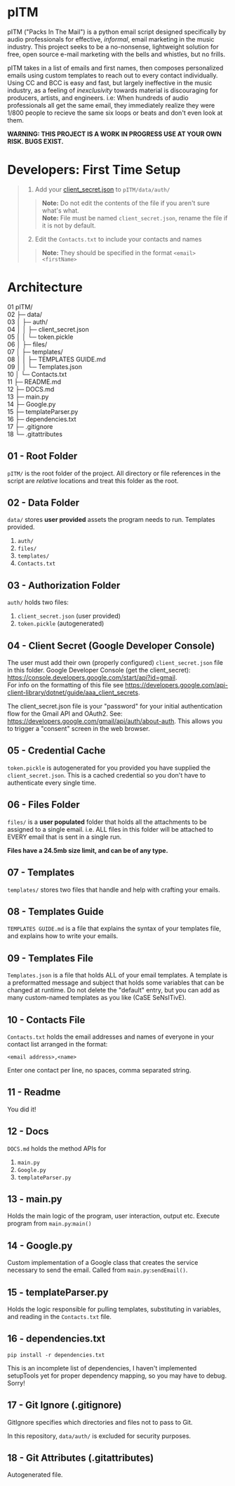 # pITM
pITM ("Packs In The Mail") is a python email script designed specifically by audio professionals for effective, *informal*, email marketing in the music industry. 
This project seeks to be a no-nonsense, lightweight solution for free, open source e-mail marketing with the bells and whistles, but no frills.

pITM takes in a list of emails and first names, then composes personalized emails using custom templates to reach out to every contact individually.
Using CC and BCC is easy and fast, but largely ineffective in the music industry, as a feeling of *inexclusivity* towards material is discouraging for producers, artists, and engineers.
i.e: When hundreds of audio professionals all get the same email, they immediately realize they were 1/800 people to recieve the same six loops or beats and don't even look at them.

**WARNING: THIS PROJECT IS A WORK IN PROGRESS USE AT YOUR OWN RISK. BUGS EXIST.**


# Developers: First Time Setup
> 1. Add your [client_secret.json](https://developers.google.com/gmail/api/auth/about-auth) to `pITM/data/auth/`
> > **Note:** Do not edit the contents of the file if you aren't sure what's what.  
> > **Note:** File must be named `client_secret.json`, rename the file if it is not by default.
> 2. Edit the `Contacts.txt` to include your contacts and names
> > **Note:** They should be specified in the format `<email> <firstName>`

# Architecture

01 pITM/  
02 ├─ data/  
03 │  ├─ auth/  
04 │  │  ├─ client_secret.json  
05 │  │  └─ token.pickle  
06 │  ├─ files/  
07 │  ├─ templates/  
08 │  │  ├─ TEMPLATES GUIDE.md  
09 │  │  └─ Templates.json  
10 │  └─ Contacts.txt  
11 ├─ README.md  
12 ├─ DOCS.md  
13 ├─ main.py  
14 ├─ Google.py  
15 ├─ templateParser.py  
16 ├─ dependencies.txt  
17 ├─ .gitignore  
18 └─ .gitattributes  

## 01 - Root Folder

`pITM/` is the root folder of the project. All directory or file references in the script are *relative* locations
and treat this folder as the root.

## 02 - Data Folder
`data/` stores **user provided** assets the program needs to run. Templates provided.
1. `auth/`  
2. `files/`  
3. `templates/`  
4. `Contacts.txt`  

## 03 - Authorization Folder
`auth/` holds two files:
1. `client_secret.json` (user provided)
2. `token.pickle` (autogenerated)

## 04 - Client Secret (Google Developer Console)

The user must add their own (properly configured) `client_secret.json` file in this folder.
Google Developer Console (get the client_secret): https://console.developers.google.com/start/api?id=gmail.  
For info on the formatting of this file see https://developers.google.com/api-client-library/dotnet/guide/aaa_client_secrets.

The client_secret.json file is your "password" for your initial authentication flow for the Gmail API and OAuth2.
See: https://developers.google.com/gmail/api/auth/about-auth. This allows you to trigger a "consent" screen in the web browser.

## 05 - Credential Cache
`token.pickle` is autogenerated for you provided you have supplied the `client_secret.json`. 
This is a cached credential so you don't have to authenticate every single time.

## 06 - Files Folder
`files/` is a **user populated** folder that holds all the attachments to be assigned to a single email.
i.e. ALL files in this folder will be attached to EVERY email that is sent in a single run. 

**Files have a 24.5mb size limit, and can be of any type.**

## 07 - Templates
`templates/` stores two files that handle and help with crafting your emails.

## 08 - Templates Guide
`TEMPLATES GUIDE.md` is a file that explains the syntax of your templates file, and explains how to write your emails.

## 09 - Templates File
`Templates.json` is a file that holds ALL of your email templates.
A template is a preformatted message and subject that holds some variables that can be changed at runtime.
Do not delete the "default" entry, but you can add as many custom-named templates as you like (CaSE SeNsITivE).

## 10 - Contacts File
`Contacts.txt` holds the email addresses and names of everyone in your contact list arranged in the format:

`<email address>,<name>`

Enter one contact per line, no spaces, comma separated string.

## 11 - Readme
You did it!

## 12 - Docs
`DOCS.md` holds the method APIs for 
1. `main.py`
2. `Google.py`
3. `templateParser.py`

## 13 - main.py

Holds the main logic of the program, user interaction, output etc. Execute program from `main.py`:`main()`

## 14 - Google.py

Custom implementation of a Google class that creates the service necessary to send the email. 
Called from `main.py`:`sendEmail()`.

## 15 - templateParser.py

Holds the logic responsible for pulling templates, substituting in variables, and reading in the `Contacts.txt` file.

## 16 - dependencies.txt

`pip install -r dependencies.txt`

This is an incomplete list of dependencies, I haven't implemented setupTools yet for proper dependency mapping,
so you may have to debug. Sorry!

## 17 - Git Ignore (.gitignore)

GitIgnore specifies which directories and files not to pass to Git. 

In this repository, `data/auth/` is excluded for security purposes.

## 18 - Git Attributes (.gitattributes)
Autogenerated file.